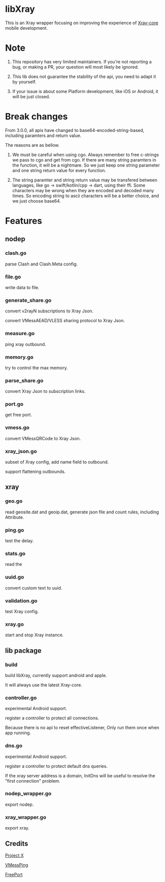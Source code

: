 # libXray

This is an Xray wrapper focusing on improving the experience of [Xray-core](https://github.com/GFW-knocker/Xray-core) mobile development.

# Note

1. This repository has very limited maintainers. If you're not reporting a bug, or making a PR, your question will most likely be ignored.

2. This lib does not guarantee the stability of the api, you need to adapt it by yourself.

3. If your issue is about some Platform development, like iOS or Android, it will be just closed.

# Break changes

From 3.0.0, all apis have changed to base64-encoded-string-based, including paramters and return value.

The reasons are as bellow.

1. We must be careful when using cgo. Always remember to free c-strings we pass to cgo and get from cgo. If there are many string paramters in the function, it will be a nightmare. So we just keep one string parameter and one string return value for every function.

2. The string paramter and string return value may be transfered between languages, like go -> swift/kotlin/cpp -> dart, using their ffi. Some characters may be wrong when they are encoded and decoded many times. So encoding string to ascii characters will be a better choice, and we just choose base64.

# Features

## nodep

### clash.go

parse Clash and Clash.Meta config.

### file.go

write data to file.

### generate_share.go

convert v2rayN subscriptions to Xray Json.

convert VMessAEAD/VLESS sharing protocol to Xray Json.

### measure.go

ping xray outbound.

### memory.go

try to control the max memory.

### parse_share.go

convert Xray Json to subscription links.

### port.go

get free port.

### vmess.go

convert VMessQRCode to Xray Json.

### xray_json.go

subset of Xray config, add name field to outbound.

support flattening outbounds.

## xray

### geo.go

read geosite.dat and geoip.dat, generate json file and count rules, including Attribute.

### ping.go

test the delay.

### stats.go

read the 

### uuid.go

convert custom text to uuid.

### validation.go

test Xray config.

### xray.go

start and stop Xray instance.

## lib package

### build

build libXray, currently support android and apple.

It will always use the latest Xray-core.

### controller.go

experimental Android support.

register a controller to protect all connections.

Because there is no api to reset effectiveListener, Only run them once when app running.

### dns.go

experimental Android support.

register a controller to protect default dns queries.

If the xray server address is a domain, InitDns will be useful to resolve the "first connection" problem.

### nodep_wrapper.go

export nodep.

### xray_wrapper.go

export xray.

## Credits

[Project X](https://github.com/GFW-knocker/Xray-core)

[VMessPing](https://github.com/v2fly/vmessping)

[FreePort](https://github.com/phayes/freeport)
